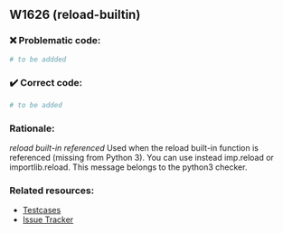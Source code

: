 ## W1626 (reload-builtin)

### :x: Problematic code:

```python
# to be addded
```

### :heavy_check_mark: Correct code:

```python
# to be added
```

### Rationale:

 *reload built-in referenced*
  Used when the reload built-in function is referenced (missing from Python 3).
  You can use instead imp.reload or importlib.reload. This message belongs to
  the python3 checker.



### Related resources:

- [Testcases](#)
- [Issue Tracker](https://github.com/PyCQA/pylint/issues?q=is%3Aissue+%22reload-builtin%22+OR+%22W1626%22)
